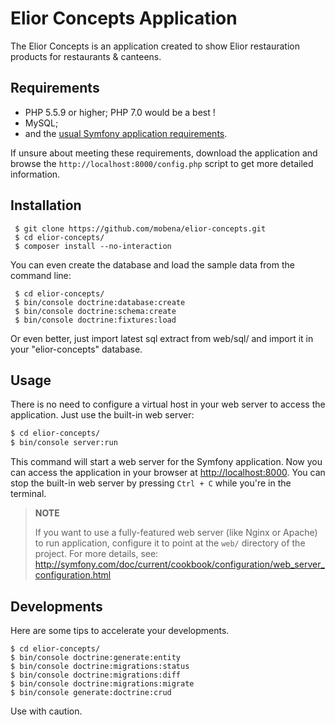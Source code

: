 Elior Concepts Application
========================

The Elior Concepts is an application created to show Elior restauration products for restaurants & canteens.

Requirements
------------

  * PHP 5.5.9 or higher; PHP 7.0 would be a best !
  * MySQL;
  * and the [usual Symfony application requirements](http://symfony.com/doc/current/reference/requirements.html).

If unsure about meeting these requirements, download the application and
browse the `http://localhost:8000/config.php` script to get more detailed
information.

Installation
------------

     $ git clone https://github.com/mobena/elior-concepts.git
     $ cd elior-concepts/
     $ composer install --no-interaction

You can even create the database and load the sample data from the command line:

     $ cd elior-concepts/
     $ bin/console doctrine:database:create
     $ bin/console doctrine:schema:create
     $ bin/console doctrine:fixtures:load

Or even better, just import latest sql extract from web/sql/ and import it in your "elior-concepts" database.

Usage
-----

There is no need to configure a virtual host in your web server to access the application.
Just use the built-in web server:

```bash
$ cd elior-concepts/
$ bin/console server:run
```

This command will start a web server for the Symfony application. Now you can
access the application in your browser at <http://localhost:8000>. You can
stop the built-in web server by pressing `Ctrl + C` while you're in the
terminal.

> **NOTE**
>
> If you want to use a fully-featured web server (like Nginx or Apache) to run
> application, configure it to point at the `web/` directory of the project.
> For more details, see:
> http://symfony.com/doc/current/cookbook/configuration/web_server_configuration.html

Developments
------------

Here are some tips to accelerate your developments.


    $ cd elior-concepts/
    $ bin/console doctrine:generate:entity
    $ bin/console doctrine:migrations:status
    $ bin/console doctrine:migrations:diff
    $ bin/console doctrine:migrations:migrate
    $ bin/console generate:doctrine:crud

Use with caution.